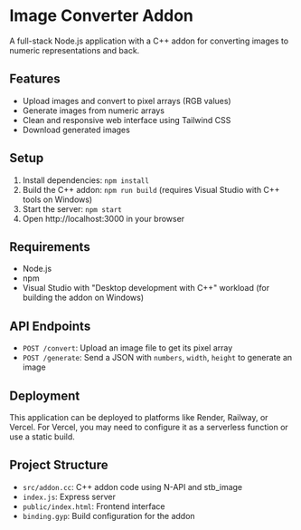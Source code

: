 # Image Converter Addon

A full-stack Node.js application with a C++ addon for converting images to numeric representations and back.

## Features

- Upload images and convert to pixel arrays (RGB values)
- Generate images from numeric arrays
- Clean and responsive web interface using Tailwind CSS
- Download generated images

## Setup

1. Install dependencies: `npm install`
2. Build the C++ addon: `npm run build` (requires Visual Studio with C++ tools on Windows)
3. Start the server: `npm start`
4. Open http://localhost:3000 in your browser

## Requirements

- Node.js
- npm
- Visual Studio with "Desktop development with C++" workload (for building the addon on Windows)

## API Endpoints

- `POST /convert`: Upload an image file to get its pixel array
- `POST /generate`: Send a JSON with `numbers`, `width`, `height` to generate an image

## Deployment

This application can be deployed to platforms like Render, Railway, or Vercel. For Vercel, you may need to configure it as a serverless function or use a static build.

## Project Structure

- `src/addon.cc`: C++ addon code using N-API and stb_image
- `index.js`: Express server
- `public/index.html`: Frontend interface
- `binding.gyp`: Build configuration for the addon